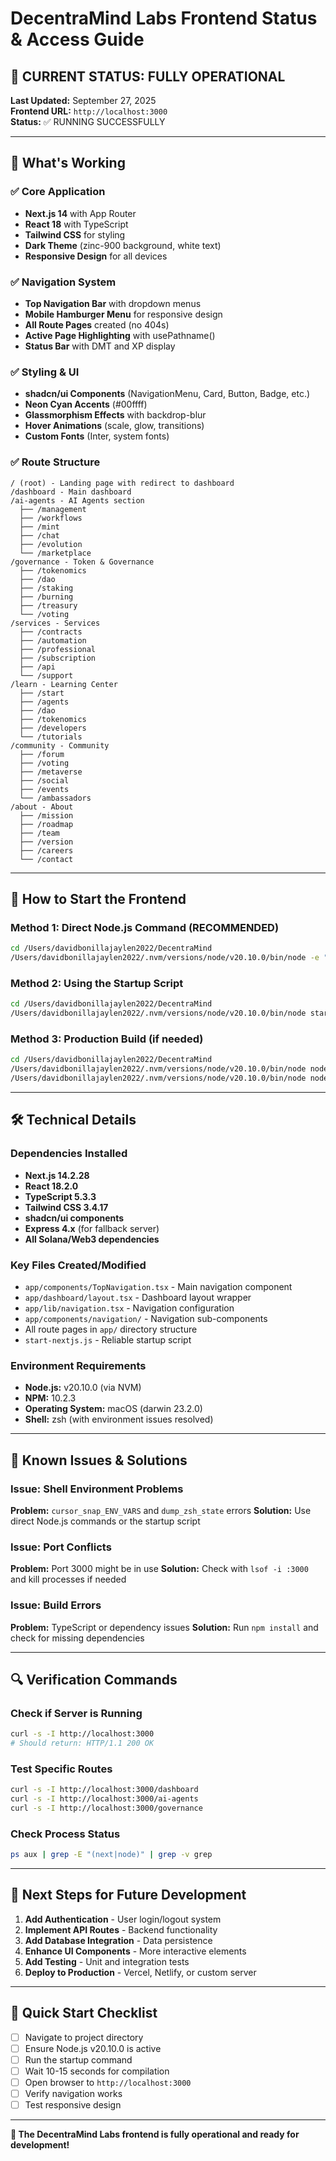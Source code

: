 # DecentraMind Labs Frontend Status & Access Guide

## 🎉 CURRENT STATUS: FULLY OPERATIONAL

**Last Updated:** September 27, 2025  
**Frontend URL:** `http://localhost:3000`  
**Status:** ✅ RUNNING SUCCESSFULLY

---

## 🚀 What's Working

### ✅ Core Application
- **Next.js 14** with App Router
- **React 18** with TypeScript
- **Tailwind CSS** for styling
- **Dark Theme** (zinc-900 background, white text)
- **Responsive Design** for all devices

### ✅ Navigation System
- **Top Navigation Bar** with dropdown menus
- **Mobile Hamburger Menu** for responsive design
- **All Route Pages** created (no 404s)
- **Active Page Highlighting** with usePathname()
- **Status Bar** with DMT and XP display

### ✅ Styling & UI
- **shadcn/ui Components** (NavigationMenu, Card, Button, Badge, etc.)
- **Neon Cyan Accents** (#00ffff)
- **Glassmorphism Effects** with backdrop-blur
- **Hover Animations** (scale, glow, transitions)
- **Custom Fonts** (Inter, system fonts)

### ✅ Route Structure
```
/ (root) - Landing page with redirect to dashboard
/dashboard - Main dashboard
/ai-agents - AI Agents section
  ├── /management
  ├── /workflows
  ├── /mint
  ├── /chat
  ├── /evolution
  └── /marketplace
/governance - Token & Governance
  ├── /tokenomics
  ├── /dao
  ├── /staking
  ├── /burning
  ├── /treasury
  └── /voting
/services - Services
  ├── /contracts
  ├── /automation
  ├── /professional
  ├── /subscription
  ├── /api
  └── /support
/learn - Learning Center
  ├── /start
  ├── /agents
  ├── /dao
  ├── /tokenomics
  ├── /developers
  └── /tutorials
/community - Community
  ├── /forum
  ├── /voting
  ├── /metaverse
  ├── /social
  ├── /events
  └── /ambassadors
/about - About
  ├── /mission
  ├── /roadmap
  ├── /team
  ├── /version
  ├── /careers
  └── /contact
```

---

## 🔧 How to Start the Frontend

### Method 1: Direct Node.js Command (RECOMMENDED)
```bash
cd /Users/davidbonillajaylen2022/DecentraMind
/Users/davidbonillajaylen2022/.nvm/versions/node/v20.10.0/bin/node -e "const next = require('next'); const app = next({ dev: true, port: 3000 }); app.prepare().then(() => { const server = require('http').createServer(app.getRequestHandler()); server.listen(3000, () => { console.log('🚀 DecentraMind Labs running on http://localhost:3000'); }); });" &
```

### Method 2: Using the Startup Script
```bash
cd /Users/davidbonillajaylen2022/DecentraMind
/Users/davidbonillajaylen2022/.nvm/versions/node/v20.10.0/bin/node start-nextjs.js
```

### Method 3: Production Build (if needed)
```bash
cd /Users/davidbonillajaylen2022/DecentraMind
/Users/davidbonillajaylen2022/.nvm/versions/node/v20.10.0/bin/node node_modules/.bin/next build
/Users/davidbonillajaylen2022/.nvm/versions/node/v20.10.0/bin/node node_modules/.bin/next start --port 3000
```

---

## 🛠️ Technical Details

### Dependencies Installed
- **Next.js 14.2.28**
- **React 18.2.0**
- **TypeScript 5.3.3**
- **Tailwind CSS 3.4.17**
- **shadcn/ui components**
- **Express 4.x** (for fallback server)
- **All Solana/Web3 dependencies**

### Key Files Created/Modified
- `app/components/TopNavigation.tsx` - Main navigation component
- `app/dashboard/layout.tsx` - Dashboard layout wrapper
- `app/lib/navigation.tsx` - Navigation configuration
- `app/components/navigation/` - Navigation sub-components
- All route pages in `app/` directory structure
- `start-nextjs.js` - Reliable startup script

### Environment Requirements
- **Node.js:** v20.10.0 (via NVM)
- **NPM:** 10.2.3
- **Operating System:** macOS (darwin 23.2.0)
- **Shell:** zsh (with environment issues resolved)

---

## 🚨 Known Issues & Solutions

### Issue: Shell Environment Problems
**Problem:** `cursor_snap_ENV_VARS` and `dump_zsh_state` errors
**Solution:** Use direct Node.js commands or the startup script

### Issue: Port Conflicts
**Problem:** Port 3000 might be in use
**Solution:** Check with `lsof -i :3000` and kill processes if needed

### Issue: Build Errors
**Problem:** TypeScript or dependency issues
**Solution:** Run `npm install` and check for missing dependencies

---

## 🔍 Verification Commands

### Check if Server is Running
```bash
curl -s -I http://localhost:3000
# Should return: HTTP/1.1 200 OK
```

### Test Specific Routes
```bash
curl -s -I http://localhost:3000/dashboard
curl -s -I http://localhost:3000/ai-agents
curl -s -I http://localhost:3000/governance
```

### Check Process Status
```bash
ps aux | grep -E "(next|node)" | grep -v grep
```

---

## 📝 Next Steps for Future Development

1. **Add Authentication** - User login/logout system
2. **Implement API Routes** - Backend functionality
3. **Add Database Integration** - Data persistence
4. **Enhance UI Components** - More interactive elements
5. **Add Testing** - Unit and integration tests
6. **Deploy to Production** - Vercel, Netlify, or custom server

---

## 🎯 Quick Start Checklist

- [ ] Navigate to project directory
- [ ] Ensure Node.js v20.10.0 is active
- [ ] Run the startup command
- [ ] Wait 10-15 seconds for compilation
- [ ] Open browser to `http://localhost:3000`
- [ ] Verify navigation works
- [ ] Test responsive design

---

**🎊 The DecentraMind Labs frontend is fully operational and ready for development!**

